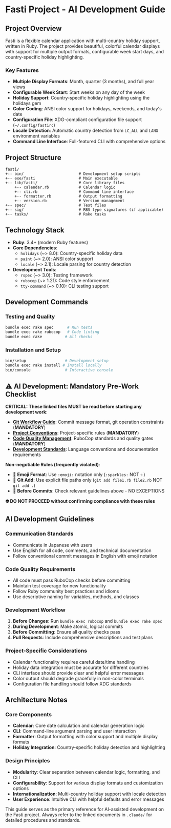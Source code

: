 # Fasti Project - AI Development Guide

## Project Overview

Fasti is a flexible calendar application with multi-country holiday support, written in Ruby. The project provides beautiful, colorful calendar displays with support for multiple output formats, configurable week start days, and country-specific holiday highlighting.

### Key Features
- **Multiple Display Formats**: Month, quarter (3 months), and full year views
- **Configurable Week Start**: Start weeks on any day of the week
- **Holiday Support**: Country-specific holiday highlighting using the holidays gem
- **Color Coding**: ANSI color support for holidays, weekends, and today's date
- **Configuration File**: XDG-compliant configuration file support (`~/.config/fastirc`)
- **Locale Detection**: Automatic country detection from `LC_ALL` and `LANG` environment variables
- **Command Line Interface**: Full-featured CLI with comprehensive options

## Project Structure

```
fasti/
+-- bin/                        # Development setup scripts
+-- exe/fasti                   # Main executable
+-- lib/fasti/                  # Core library files
    +-- calendar.rb             # Calendar logic
    +-- cli.rb                  # Command line interface
    +-- formatter.rb            # Output formatting
    +-- version.rb              # Version management
+-- spec/                       # Test files
+-- sig/                        # RBS type signatures (if applicable)
+-- tasks/                      # Rake tasks
```

## Technology Stack

- **Ruby**: 3.4+ (modern Ruby features)
- **Core Dependencies**:
  - `holidays` (~> 8.0): Country-specific holiday data
  - `paint` (~> 2.0): ANSI color support
  - `locale` (~> 2.1): Locale parsing for country detection
- **Development Tools**:
  - `rspec` (~> 3.0): Testing framework
  - `rubocop` (~> 1.21): Code style enforcement
  - `tty-command` (~> 0.10): CLI testing support

## Development Commands

### Testing and Quality
```bash
bundle exec rake spec      # Run tests
bundle exec rake rubocop   # Code linting
bundle exec rake          # All checks
```

### Installation and Setup
```bash
bin/setup                 # Development setup
bundle exec rake install # Install locally
bin/console               # Interactive console
```

## :warning: AI Development: Mandatory Pre-Work Checklist

**CRITICAL: These linked files MUST be read before starting any development work**:

- **[Git Workflow Guide](.claude/git-workflow.md)**: Commit message format, git operation constraints (**MANDATORY**)
- **[Project Conventions](.claude/project-conventions.md)**: Project-specific rules (**MANDATORY**)
- **[Code Quality Management](.claude/code-quality.md)**: RuboCop standards and quality gates (**MANDATORY**)
- **[Development Standards](.claude/development-standards.md)**: Language conventions and documentation requirements

**Non-negotiable Rules (frequently violated)**:
- :art: **Emoji Format**: Use `:emoji:` notation only (`:sparkles:` NOT `✨`)
- :file_folder: **Git Add**: Use explicit file paths only (`git add file1.rb file2.rb` NOT `git add .`)
- :wrench: **Before Commits**: Check relevant guidelines above - NO EXCEPTIONS

**:no_entry: DO NOT PROCEED without confirming compliance with these rules**

## AI Development Guidelines

### Communication Standards
- Communicate in Japanese with users
- Use English for all code, comments, and technical documentation
- Follow conventional commit messages in English with emoji notation

### Code Quality Requirements
- All code must pass RuboCop checks before committing
- Maintain test coverage for new functionality
- Follow Ruby community best practices and idioms
- Use descriptive naming for variables, methods, and classes

### Development Workflow
1. **Before Changes**: Run `bundle exec rubocop` and `bundle exec rake spec`
2. **During Development**: Make atomic, logical commits
3. **Before Committing**: Ensure all quality checks pass
4. **Pull Requests**: Include comprehensive descriptions and test plans

### Project-Specific Considerations
- Calendar functionality requires careful date/time handling
- Holiday data integration must be accurate for different countries
- CLI interface should provide clear and helpful error messages
- Color output should degrade gracefully in non-color terminals
- Configuration file handling should follow XDG standards

## Architecture Notes

### Core Components
- **Calendar**: Core date calculation and calendar generation logic
- **CLI**: Command-line argument parsing and user interaction
- **Formatter**: Output formatting with color support and multiple display formats
- **Holiday Integration**: Country-specific holiday detection and highlighting

### Design Principles
- **Modularity**: Clear separation between calendar logic, formatting, and CLI
- **Configurability**: Support for various display formats and customization options
- **Internationalization**: Multi-country holiday support with locale detection
- **User Experience**: Intuitive CLI with helpful defaults and error messages

This guide serves as the primary reference for AI-assisted development on the Fasti project. Always refer to the linked documents in `.claude/` for detailed procedures and standards.
